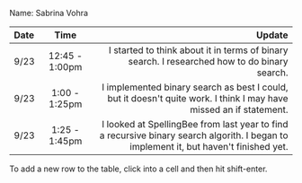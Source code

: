 Name: Sabrina Vohra

| Date |      Time      |                                                                                                                                Update |
|:-----|:--------------:|--------------------------------------------------------------------------------------------------------------------------------------:|
| 9/23 | 12:45 - 1:00pm |                                          I started to think about it in terms of binary search. I researched how to do binary search. |
| 9/23 | 1:00 - 1:25pm  |                    I implemented binary search as best I could, but it doesn't quite work. I think I may have missed an if statement. |
| 9/23 | 1:25 - 1:45pm  | I looked at SpellingBee from last year to find a recursive binary search algorith. I began to implement it, but haven't finished yet. |


To add a new row to the table, click into a cell and then hit shift-enter.